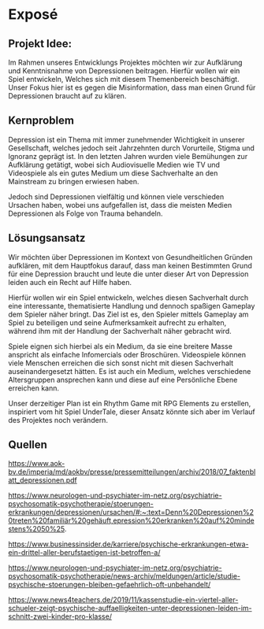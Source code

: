 # Exposé

## Projekt Idee:
Im Rahmen unseres Entwicklungs Projektes möchten wir zur Aufklärung und
Kenntnisnahme von Depressionen beitragen. Hierfür wollen wir ein Spiel entwickeln,
Welches sich mit diesem Themenbereich beschäftigt. Unser Fokus hier ist es gegen die
Misinformation, dass man einen Grund für Depressionen braucht auf zu klären.

## Kernproblem
Depression ist ein Thema mit immer zunehmender Wichtigkeit in unserer Gesellschaft,
welches jedoch seit Jahrzehnten durch Vorurteile, Stigma und Ignoranz geprägt ist.
In den letzten Jahren wurden viele Bemühungen zur Aufklärung getätigt, wobei sich
Audiovisuelle Medien wie TV und Videospiele als ein gutes Medium um diese Sachverhalte
an den Mainstream zu bringen erwiesen haben.

Jedoch sind Depressionen vielfältig und können viele verschieden Ursachen haben, wobei
uns aufgefallen ist, dass die meisten Medien Depressionen als Folge von Trauma
behandeln.

## Lösungsansatz
Wir möchten über Depressionen im Kontext von Gesundheitlichen Gründen aufklären, mit
dem Hauptfokus darauf, dass man keinen Bestimmten Grund für eine Depression braucht
und leute die unter dieser Art von Depression leiden auch ein Recht auf Hilfe haben.

Hierfür wollen wir ein Spiel entwickeln, welches diesen Sachverhalt durch eine interessante,
thematisierte Handlung und dennoch spaßigen Gameplay dem Spieler näher bringt.
Das Ziel ist es, den Spieler mittels Gameplay am Spiel zu beteiligen und seine
Aufmerksamkeit aufrecht zu erhalten, während ihm mit der Handlung der Sachverhalt näher
gebracht wird.

Spiele eignen sich hierbei als ein Medium, da sie eine breitere Masse anspricht als einfache
Infomercials oder Broschüren. Videospiele können viele Menschen erreichen die sich sonst
nicht mit diesen Sachverhalt auseinandergesetzt hätten. Es ist auch ein Medium, welches
verschiedene Altersgruppen ansprechen kann und diese auf eine Persönliche Ebene
erreichen kann.

Unser derzeitiger Plan ist ein Rhythm Game mit RPG Elements zu erstellen, inspiriert vom
hit Spiel UnderTale, dieser Ansatz könnte sich aber im Verlauf des Projektes noch
verändern.

## Quellen
https://www.aok-bv.de/imperia/md/aokbv/presse/pressemitteilungen/archiv/2018/07_faktenblatt_depressionen.pdf

https://www.neurologen-und-psychiater-im-netz.org/psychiatrie-psychosomatik-psychotherapie/stoerungen-erkrankungen/depressionen/ursachen/#:~:text=Denn%20Depressionen%20treten%20familiär%20gehäuft,epression%20erkranken%20auf%20mindestens%2050%25.

https://www.businessinsider.de/karriere/psychische-erkrankungen-etwa-ein-drittel-aller-berufstaetigen-ist-betroffen-a/

https://www.neurologen-und-psychiater-im-netz.org/psychiatrie-psychosomatik-psychotherapie/news-archiv/meldungen/article/studie-psychische-stoerungen-bleiben-gefaehrlich-oft-unbehandelt/

https://www.news4teachers.de/2019/11/kassenstudie-ein-viertel-aller-schueler-zeigt-psychische-auffaelligkeiten-unter-depressionen-leiden-im-schnitt-zwei-kinder-pro-klasse/

